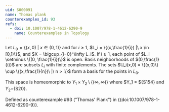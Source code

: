 ```yaml
---
uid: S000091
name: Thomas plank
counterexamples_id: 93
refs:
  - doi: 10.1007/978-1-4612-6290-9
    name: Counterexamples in Topology
---
```

Let $L_0 = \{(x,0)\ |\ x \in (0,1)\}$ and for $i \geq 1$, $L_i = \{(x,\frac{1}{i}) |\ x \in [0,1)\}$, and $X = \bigcup_{i=0}^\infty L_i$. If $i \geq 1$, each point of $L_i \setminus \{(0, \frac{1}{i})\}$ is open. Basis neighborhoods of $(0,\frac{1}{i})$ are subsets $L_i$ with finite complements. The sets $U_i(x,0) = \{(x,0)\} \cup \{(x,\frac{1}{n})\ |\ n > i\}$ form a basis for the points in $L_0$.

This space is homeomorphic to $Y_1\times Y_2\setminus \{(\infty, \infty)\}$ where $Y_1 = ${S154} and $Y_2=${S20}.

Defined as counterexample #93 ("Thomas' Plank")
in {{doi:10.1007/978-1-4612-6290-9}}.
